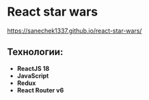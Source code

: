 # React star wars
https://sanechek1337.github.io/react-star-wars/

## Технологии:
- **ReactJS 18**
- **JavaScript**
- **Redux**
- **React Router v6**
